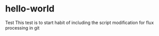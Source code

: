 # hello-world
Test
This test is to start habit of including the script modification for flux processing in git
